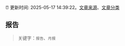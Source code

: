 :alarm_clock: 更新时间: 2025-05-17 14:39:22。[文章来源](/README.md)、[文章分类](/TAGS.md)

## 报告


> 关键字：`报告`、`月报`



